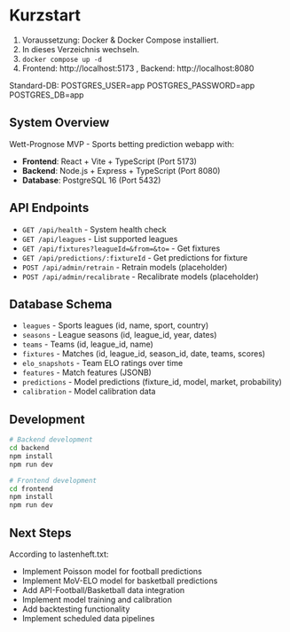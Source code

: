 # Kurzstart

1) Voraussetzung: Docker & Docker Compose installiert.
2) In dieses Verzeichnis wechseln.
3) `docker compose up -d`
4) Frontend: http://localhost:5173 , Backend: http://localhost:8080

Standard-DB:
  POSTGRES_USER=app
  POSTGRES_PASSWORD=app
  POSTGRES_DB=app

## System Overview

Wett-Prognose MVP - Sports betting prediction webapp with:
- **Frontend**: React + Vite + TypeScript (Port 5173)
- **Backend**: Node.js + Express + TypeScript (Port 8080)
- **Database**: PostgreSQL 16 (Port 5432)

## API Endpoints

- `GET /api/health` - System health check
- `GET /api/leagues` - List supported leagues
- `GET /api/fixtures?leagueId=&from=&to=` - Get fixtures
- `GET /api/predictions/:fixtureId` - Get predictions for fixture
- `POST /api/admin/retrain` - Retrain models (placeholder)
- `POST /api/admin/recalibrate` - Recalibrate models (placeholder)

## Database Schema

- `leagues` - Sports leagues (id, name, sport, country)
- `seasons` - League seasons (id, league_id, year, dates)
- `teams` - Teams (id, league_id, name)
- `fixtures` - Matches (id, league_id, season_id, date, teams, scores)
- `elo_snapshots` - Team ELO ratings over time
- `features` - Match features (JSONB)
- `predictions` - Model predictions (fixture_id, model, market, probability)
- `calibration` - Model calibration data

## Development

```bash
# Backend development
cd backend
npm install
npm run dev

# Frontend development
cd frontend
npm install
npm run dev
```

## Next Steps

According to lastenheft.txt:
- Implement Poisson model for football predictions
- Implement MoV-ELO model for basketball predictions
- Add API-Football/Basketball data integration
- Implement model training and calibration
- Add backtesting functionality
- Implement scheduled data pipelines
